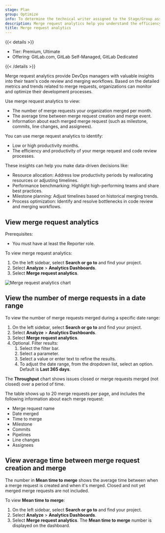 ```yaml
---
stage: Plan
group: Optimize
info: To determine the technical writer assigned to the Stage/Group associated with this page, see https://handbook.gitlab.com/handbook/product/ux/technical-writing/#assignments
description: Merge request analytics help you understand the efficiency of your code review process, and the productivity of your team.
title: Merge request analytics
---
```


{{< details >}}

- Tier: Premium, Ultimate
- Offering: GitLab.com, GitLab Self-Managed, GitLab Dedicated

{{< /details >}}

Merge request analytics provide DevOps managers with valuable insights into their team's code review and merging workflows.
Based on the detailed metrics and trends related to merge requests, organizations can monitor and optimize their development processes.

Use merge request analytics to view:

- The number of merge requests your organization merged per month.
- The average time between merge request creation and merge event.
- Information about each merged merge request (such as milestone, commits, line changes, and assignees).

You can use merge request analytics to identify:

- Low or high productivity months.
- The efficiency and productivity of your merge request and code review processes.

These insights can help you make data-driven decisions like:

- Resource allocation: Address low productivity periods by reallocating resources or adjusting timelines.
- Performance benchmarking: Highlight high-performing teams and share best practices.
- Milestone planning: Adjust timelines based on historical merging trends.
- Process optimization: Identify and resolve bottlenecks in code review and merging workflows.

## View merge request analytics

Prerequisites:

- You must have at least the Reporter role.

To view merge request analytics:

1. On the left sidebar, select **Search or go to** and find your project.
1. Select **Analyze** > **Analytics Dashboards**.
1. Select **Merge request analytics**.

![Merge request analytics chart](img/mr_analytics_chart_v17_7.png)

## View the number of merge requests in a date range

To view the number of merge requests merged during a specific date range:

1. On the left sidebar, select **Search or go to** and find your project.
1. Select **Analyze** > **Analytics Dashboards**.
1. Select **Merge request analytics**.
1. Optional. Filter results:
   1. Select the filter bar.
   1. Select a parameter.
   1. Select a value or enter text to refine the results.
   1. To adjust the date range, from the dropdown list, select an option. Default is **Last 365 days**.

The **Throughput** chart shows issues closed or merge requests merged (not closed) over a period of
time.

The table shows up to 20 merge requests per page, and includes
the following information about each merge request:

- Merge request name
- Date merged
- Time to merge
- Milestone
- Commits
- Pipelines
- Line changes
- Assignees

## View average time between merge request creation and merge

The number in **Mean time to merge** shows the average time between when a merge request is
created and when it's merged. Closed and not yet merged merge requests are not included.

To view **Mean time to merge**:

1. On the left sidebar, select **Search or go to** and find your project.
1. Select **Analyze** > **Analytics Dashboards**.
1. Select **Merge request analytics**. The **Mean time to merge** number
   is displayed on the dashboard.
